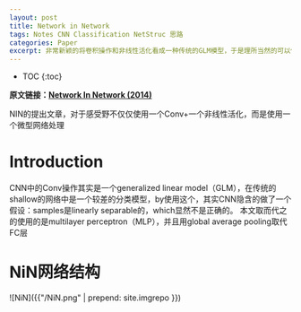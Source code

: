 ```yaml
---
layout: post
title: Network in Network
tags: Notes CNN Classification NetStruc 思路
categories: Paper
excerpt: 非常新颖的将卷积操作和非线性活化看成一种传统的GLM模型，于是理所当然的可以使用传统的GLM的优化方法来对其进行优化，虽然现在看来实际的效率并不尽如人意，但是依然是一个很有趣的思路与改进方向。
---
```


* TOC
{:toc}

**原文链接：[Network In Network (2014)](https://arxiv.org/pdf/1312.4400.pdf)**

NIN的提出文章，对于感受野不仅仅使用一个Conv+一个非线性活化，而是使用一个微型网络处理

# Introduction

CNN中的Conv操作其实是一个generalized linear model（GLM），在传统的shallow的网络中是一个较差的分类模型，by使用这个，其实CNN隐含的做了一个假设：samples是linearly separable的，which显然不是正确的。
本文取而代之的使用的是multilayer perceptron（MLP），并且用global average pooling取代FC层

# NiN网络结构

![NiN]({{"/NiN.png" | prepend: site.imgrepo }})